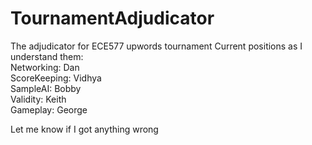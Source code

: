 # TournamentAdjudicator
The adjudicator for ECE577 upwords tournament
Current positions as I understand them:
	</br>Networking: Dan
  </br>ScoreKeeping: Vidhya
  </br>SampleAI: Bobby
  </br>Validity: Keith
  </br>Gameplay: George
  
 Let me know if I got anything wrong
